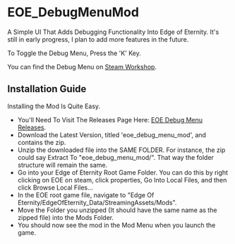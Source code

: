 # EOE_DebugMenuMod

A Simple UI That Adds Debugging Functionality Into Edge of Eternity. It's still in early progress, I plan to add more features in the future. 

To Toggle the Debug Menu, Press the 'K' Key. 

You can find the Debug Menu on [Steam Workshop](https://steamcommunity.com/sharedfiles/filedetails/?id=1594606336).

## Installation Guide
Installing the Mod Is Quite Easy. 
* You'll Need To Visit The Releases Page Here: [EOE Debug Menu Releases](https://github.com/Tanner555/EOE_DebugMenuMod/releases).
* Download the Latest Version, titled 'eoe_debug_menu_mod', and contains the zip. 
* Unzip the downloaded file into the SAME FOLDER. For instance, the zip could say Extract To "eoe_debug_menu_mod/". 
That way the folder structure will remain the same.
* Go into your Edge of Eternity Root Game Folder. You can do this by right clicking on EOE on steam, click properties, 
Go Into Local Files, and then click Browse Local Files...
* In the EOE root game file, navigate to "Edge Of Eternity/EdgeOfEternity_Data/StreamingAssets/Mods".
* Move the Folder you unzipped (It should have the same name as the zipped file) into the Mods Folder.
* You should now see the mod in the Mod Menu when you launch the game.
